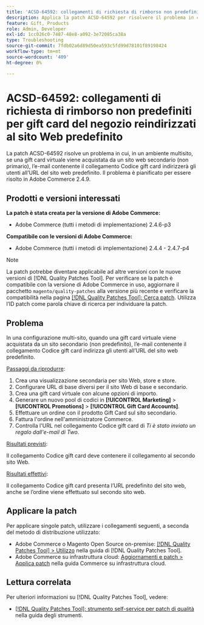 ```yaml
---
title: 'ACSD-64592: collegamenti di richiesta di rimborso non predefiniti per gift card del negozio reindirizzati al sito Web predefinito'
description: Applica la patch ACSD-64592 per risolvere il problema in cui, in una configurazione multi-sito, quando una Gift Card virtuale viene acquistata dal sito web secondario (non predefinito), il collegamento Codice gift card nell’e-mail ha l’URL predefinito del sito web.
feature: Gift, Products
role: Admin, Developer
exl-id: 1cc026c0-7487-48e8-a092-3e72085ca38a
type: Troubleshooting
source-git-commit: 7fdb02a6d89d50ea593c5fd99d78101f89198424
workflow-type: tm+mt
source-wordcount: '409'
ht-degree: 0%

---
```


# ACSD-64592: collegamenti di richiesta di rimborso non predefiniti per gift card del negozio reindirizzati al sito Web predefinito

La patch ACSD-64592 risolve un problema in cui, in un ambiente multisito, se una gift card virtuale viene acquistata da un sito web secondario (non primario), l’e-mail contenente il collegamento Codice gift card indirizzerà gli utenti all’URL del sito web predefinito. Il problema è pianificato per essere risolto in Adobe Commerce 2.4.9.

## Prodotti e versioni interessati

**La patch è stata creata per la versione di Adobe Commerce:**

* Adobe Commerce (tutti i metodi di implementazione) 2.4.6-p3

**Compatibile con le versioni di Adobe Commerce:**

* Adobe Commerce (tutti i metodi di implementazione) 2.4.4 - 2.4.7-p4

>[!NOTE]
>
>La patch potrebbe diventare applicabile ad altre versioni con le nuove versioni di [!DNL Quality Patches Tool]. Per verificare se la patch è compatibile con la versione di Adobe Commerce in uso, aggiornare il pacchetto `magento/quality-patches` alla versione più recente e verificare la compatibilità nella pagina [[!DNL Quality Patches Tool]: Cerca patch](https://experienceleague.adobe.com/tools/commerce-quality-patches/index.html). Utilizza l’ID patch come parola chiave di ricerca per individuare la patch.

## Problema

In una configurazione multi-sito, quando una gift card virtuale viene acquistata da un sito secondario (non predefinito), l’e-mail contenente il collegamento Codice gift card indirizza gli utenti all’URL del sito web predefinito.

<u>Passaggi da riprodurre</u>:

1. Crea una visualizzazione secondaria per sito Web, store e store.
1. Configurare URL di base diversi per il sito Web di base e secondario.
1. Crea una gift card virtuale con alcune opzioni di importo.
1. Generare un nuovo pool di codici in **[!UICONTROL Marketing]** > **[!UICONTROL Promotions]** > **[!UICONTROL Gift Card Accounts]**.
1. Effettuare un ordine con il prodotto Gift Card sul sito secondario.
1. Fattura l&#39;ordine nell&#39;amministratore Commerce.
1. Controlla l&#39;URL nel collegamento Codice gift card di *Ti è stato inviato un regalo dall&#39;e-mail di Two*.

<u>Risultati previsti</u>:

Il collegamento Codice gift card deve contenere il collegamento al secondo sito Web.

<u>Risultati effettivi</u>:

Il collegamento Codice gift card presenta l’URL predefinito del sito web, anche se l’ordine viene effettuato sul secondo sito web.

## Applicare la patch

Per applicare singole patch, utilizzare i collegamenti seguenti, a seconda del metodo di distribuzione utilizzato:

* Adobe Commerce o Magento Open Source on-premise: [[!DNL Quality Patches Tool] > Utilizzo](/help/tools/quality-patches-tool/usage.md) nella guida di [!DNL Quality Patches Tool].
* Adobe Commerce su infrastruttura cloud: [Aggiornamenti e patch > Applica patch](https://experienceleague.adobe.com/docs/commerce-cloud-service/user-guide/develop/upgrade/apply-patches.html) nella guida Commerce su infrastruttura cloud.

## Lettura correlata

Per ulteriori informazioni su [!DNL Quality Patches Tool], vedere:
* [[!DNL Quality Patches Tool]: strumento self-service per patch di qualità](/help/tools/quality-patches-tool/quality-patches-tool-to-self-serve-quality-patches.md) nella guida degli strumenti.
